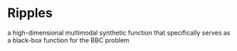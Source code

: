 # Ripples
a high-dimensional multimodal synthetic function that specifically serves as a black-box function for the BBC problem
